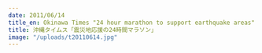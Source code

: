 ```yaml
---
date: 2011/06/14
title_en: Okinawa Times "24 hour marathon to support earthquake areas"
title: 沖縄タイムス「震災地応援の24時間マラソン」
image: "/uploads/t20110614.jpg"
---
```

